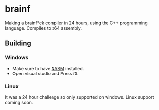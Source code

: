 # brainf
Making a brainf*ck compiler in 24 hours, using the C++ programming language. Compiles to x64 assembly.

## Building

### Windows
- Make sure to have [NASM](https://www.nasm.us/) installed.
- Open visual studio and Press f5.

### Linux
It was a 24 hour challenge so only supported on windows. Linux support coming soon.

